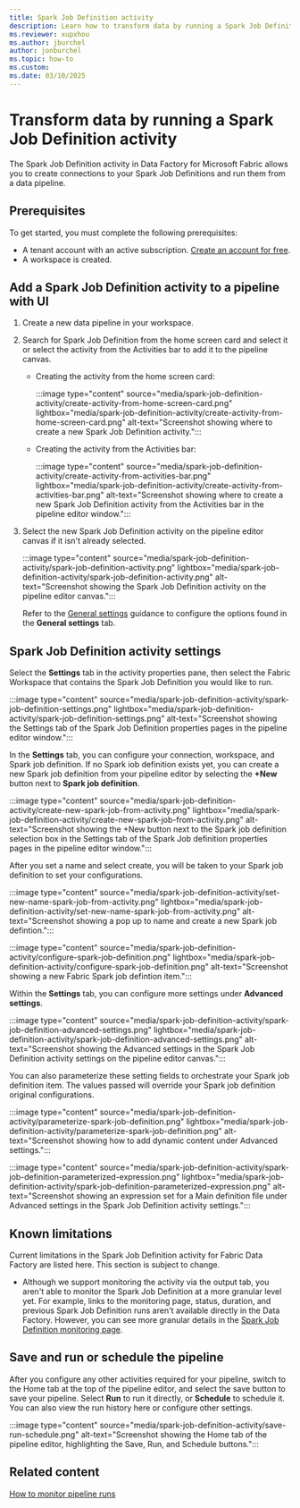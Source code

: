 ```yaml
---
title: Spark Job Definition activity
description: Learn how to transform data by running a Spark Job Definition activity in a data pipeline in Data Factory for Microsoft Fabric.
ms.reviewer: xupxhou
ms.author: jburchel
author: jonburchel
ms.topic: how-to
ms.custom:
ms.date: 03/10/2025
---
```


# Transform data by running a Spark Job Definition activity

The Spark Job Definition activity in Data Factory for Microsoft Fabric allows you to create connections to your Spark Job Definitions and run them from a data pipeline.

## Prerequisites

To get started, you must complete the following prerequisites:

- A tenant account with an active subscription. [Create an account for free](../fundamentals/fabric-trial.md).
- A workspace is created.

## Add a Spark Job Definition activity to a pipeline with UI

1. Create a new data pipeline in your workspace.
1. Search for Spark Job Definition from the home screen card and select it or select the activity from the Activities bar to add it to the pipeline canvas.

   - Creating the activity from the home screen card:

     :::image type="content" source="media/spark-job-definition-activity/create-activity-from-home-screen-card.png" lightbox="media/spark-job-definition-activity/create-activity-from-home-screen-card.png" alt-text="Screenshot showing where to create a new Spark Job Definition activity.":::

   - Creating the activity from the Activities bar:
  
     :::image type="content" source="media/spark-job-definition-activity/create-activity-from-activities-bar.png" lightbox="media/spark-job-definition-activity/create-activity-from-activities-bar.png" alt-text="Screenshot showing where to create a new Spark Job Definition activity from the Activities bar in the pipeline editor window.":::

1. Select the new Spark Job Definition activity on the pipeline editor canvas if it isn't already selected.

   :::image type="content" source="media/spark-job-definition-activity/spark-job-definition-activity.png" lightbox="media/spark-job-definition-activity/spark-job-definition-activity.png" alt-text="Screenshot showing the Spark Job Definition activity on the pipeline editor canvas.":::

   Refer to the [General settings](activity-overview.md#general-settings) guidance to configure the options found in the **General settings** tab.

## Spark Job Definition activity settings

Select the **Settings** tab in the activity properties pane, then select the Fabric Workspace that contains the Spark Job Definition you would like to run.

:::image type="content" source="media/spark-job-definition-activity/spark-job-definition-settings.png" lightbox="media/spark-job-definition-activity/spark-job-definition-settings.png" alt-text="Screenshot showing the Settings tab of the Spark Job Definition properties pages in the pipeline editor window.":::

In the **Settings** tab, you can configure your connection, workspace, and Spark job definition. If no Spark iob definition exists yet, you can create a new Spark job definition from your pipeline editor by selecting the **+New** button next to **Spark job definition**.

:::image type="content" source="media/spark-job-definition-activity/create-new-spark-job-from-activity.png" lightbox="media/spark-job-definition-activity/create-new-spark-job-from-activity.png" alt-text="Screenshot showing the +New button next to the Spark job definition selection box in the Settings tab of the Spark Job definition properties pages in the pipeline editor window.":::

After you set a name and select create, you will be taken to your Spark job definition to set your configurations. 

:::image type="content" source="media/spark-job-definition-activity/set-new-name-spark-job-from-activity.png" lightbox="media/spark-job-definition-activity/set-new-name-spark-job-from-activity.png" alt-text="Screenshot showing a pop up to name and create a new Spark job defintion.":::

:::image type="content" source="media/spark-job-definition-activity/configure-spark-job-definition.png" lightbox="media/spark-job-definition-activity/configure-spark-job-definition.png" alt-text="Screenshot showing a new Fabric Spark job defintion item.":::

Within the **Settings** tab, you can configure more settings under **Advanced settings**. 

:::image type="content" source="media/spark-job-definition-activity/spark-job-definition-advanced-settings.png" lightbox="media/spark-job-definition-activity/spark-job-definition-advanced-settings.png" alt-text="Screenshot showing the Advanced settings in the Spark Job Definition activity settings on the pipeline editor canvas.":::

You can also parameterize these setting fields to orchestrate your Spark job definition item. The values passed will override your Spark job definition original configurations.

:::image type="content" source="media/spark-job-definition-activity/parameterize-spark-job-definition.png" lightbox="media/spark-job-definition-activity/parameterize-spark-job-definition.png" alt-text="Screenshot showing how to add dynamic content under Advanced settings.":::

:::image type="content" source="media/spark-job-definition-activity/spark-job-definition-parameterized-expression.png" lightbox="media/spark-job-definition-activity/spark-job-definition-parameterized-expression.png" alt-text="Screenshot showing an expression set for a Main definition file under Advanced settings in the Spark Job Definition activity settings.":::

## Known limitations

Current limitations in the Spark Job Definition activity for Fabric Data Factory are listed here. This section is subject to change.

- Although we support monitoring the activity via the output tab, you aren't able to monitor the Spark Job Definition at a more granular level yet. For example, links to the monitoring page, status, duration, and previous Spark Job Definition runs aren't available directly in the Data Factory. However, you can see more granular details in the [Spark Job Definition monitoring page](../data-engineering/monitor-spark-job-definitions.md).

## Save and run or schedule the pipeline

After you configure any other activities required for your pipeline, switch to the Home tab at the top of the pipeline editor, and select the save button to save your pipeline. Select **Run** to run it directly, or **Schedule** to schedule it. You can also view the run history here or configure other settings.

:::image type="content" source="media/spark-job-definition-activity/save-run-schedule.png" alt-text="Screenshot showing the Home tab of the pipeline editor, highlighting the Save, Run, and Schedule buttons.":::

## Related content

[How to monitor pipeline runs](monitor-pipeline-runs.md)
